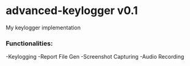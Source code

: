 # advanced-keylogger v0.1
My keylogger implementation

### Functionalities:
  -Keylogging
  -Report File Gen
  -Screenshot Capturing
  -Audio Recording
